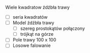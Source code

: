 Wiele kwadratow
źdźbła trawy

 * [ ] seria kwadratów
 * [ ] Model źdźbła trawy
    * [ ] szereg prostokątów połączony
    * [ ] trójkąt na górze
 * [ ] Pole trawy 100 x 100
 * [ ] Losowe falowanie